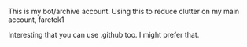 This is my bot/archive account. Using this to reduce clutter on my main account, faretek1

Interesting that you can use .github too. I might prefer that.
